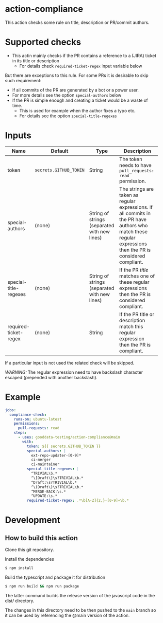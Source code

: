 # action-compliance

This action checks some rule on title, description or PR/commit authors.

# Supported checks

- This actin mainly checks if the PR contains a reference to a (JIRA) ticket in its title or description
  - For details check `required-ticket-regex` input variable below

But there are exceptions to this rule. For some PRs it is desirable to skip such requirement:

-  If all commits of the PR are generated by a bot or a power user.
  - For more details see the option `special-authors` below
- If the PR is simple enough and creating a ticket would be a waste of time.
  - This is used for example when the author fixes a typo etc.
  - For details see the option `special-title-regexes`
# Inputs

Name | Default | Type | Description
--- | --- | --- | ---
token | `secrets.GITHUB_TOKEN` | String | The token needs to have `pull_requests: read` permission.
special-authors | (none) | String of strings (separated with new lines) | The strings are taken as regular expressions. If all commits in the PR have authors who match these regular expressions then the PR is considered compliant. 
special-title-regexes | (none) | String of strings (separated with new lines) | If the PR *title* matches one of these regular expressions then the PR is considered compliant.
required-ticket-regex | (none) | String | If the PR title or description match this regular expression then the PR is compliant.

If a particular input is not used the related check will be skipped.

*WARNING:* The regular expression need to have backslash character escaped (prepended with another backslash).
# Example

```yaml
jobs:
  compliance-check:
    runs-on: ubuntu-latest
    permissions:
      pull-requests: read
    steps:
      - uses: gooddata-testing/action-compliance@main
        with:
          token: ${{ secrets.GITHUB_TOKEN }}
          special-authors: |
            ext-repo-updater-[0-9]*
            ci-merger
            ci-maintainer
          special-title-regexes: |
            ^TRIVIAL\b.*
            ^\[Draft\]\s?TRIVIAL\b.*
            ^Draft:\s?TRIVIAL\b.*
            ^\(Draft\)\s?TRIVIAL\b.*
            ^MERGE-BACK:\s.*
            ^UPDATE:\s.*
          required-ticket-regex: .*\b[A-Z]{2,}-[0-9]+\b.*
```

# Development

## How to build this action

Clone this git repository.

Install the dependencies  
```bash
$ npm install
```

Build the typescript and package it for distribution
```bash
$ npm run build && npm run package
```

The latter command builds the release version of the javascript code in the dist/ directory.

The changes in this directory need to be then pushed to the `main` branch so it can be used by referencing the @main version of the action.